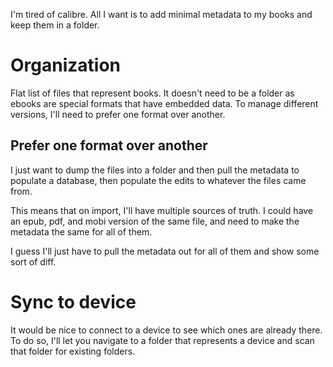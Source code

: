 I'm tired of calibre. All I want is to add minimal metadata to my books and keep them in a folder.

# Organization

Flat list of files that represent books. It doesn't need to be a folder as ebooks are special formats that have embedded data. To manage different versions, I'll need to prefer one format over another.

## Prefer one format over another

I just want to dump the files into a folder and then pull the metadata to populate a database, then populate the edits to whatever the files came from.

This means that on import, I'll have multiple sources of truth. I could have an epub, pdf, and mobi version of the same file, and need to make the metadata the same for all of them.

I guess I'll just have to pull the metadata out for all of them and show some sort of diff.

# Sync to device

It would be nice to connect to a device to see which ones are already there. To do so, I'll let you navigate to a folder that represents a device and scan that folder for existing folders.
